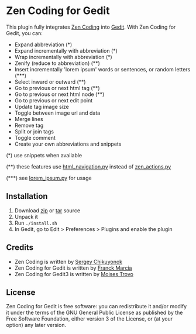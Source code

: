 Zen Coding for Gedit
====================

This plugin fully integrates [Zen Coding](http://code.google.com/p/zen-coding/) into [Gedit](http://projects.gnome.org/gedit/). With Zen Coding for Gedit, you can:

- Expand abbreviation (*)
- Expand incrementally with abbreviation (*)
- Wrap incrementally with abbreviation (*)
- Zenify (reduce to abbreviation) (**)
- Insert incrementally 'lorem ipsum' words or sentences, or random letters (***)
- Select inward or outward (**)
- Go to previous or next html tag (**)
- Go to previous or next html node (**)
- Go to previous or next edit point
- Update tag image size
- Toggle between image url and data
- Merge lines
- Remove tag
- Split or join tags
- Toggle comment
- Create your own abbreviations and snippets

(*) use snippets when available

(**) these features use [html_navigation.py](http://github.com/fmarcia/zen-coding-gedit/blob/master/zencoding/html_navigation.py) instead of [zen_actions.py](http://github.com/fmarcia/zen-coding-gedit/blob/master/zencoding/zen_actions.py)

(***) see [lorem_ipsum.py](http://github.com/fmarcia/zen-coding-gedit/blob/master/zencoding/lorem_ipsum.py) for usage

Installation
------------

1. Download [zip](http://github.com/fmarcia/zen-coding-gedit/zipball/master) or [tar](http://github.com/fmarcia/zen-coding-gedit/tarball/master) source
2. Unpack it
3. Run `./install.sh`
4. In Gedit, go to Edit > Preferences > Plugins and enable the plugin

Credits
-------

- Zen Coding is written by [Sergey Chikuyonok](http://chikuyonok.ru/)
- Zen Coding for Gedit is written by [Franck Marcia](http://github.com/fmarcia)
- Zen Coding for Gedit3 is written by [Moises Trovo](http://github.com/mtrovo)

License
-------

Zen Coding for Gedit is free software: you can redistribute it and/or modify it under the terms of the GNU General Public License as published by the Free Software Foundation, either version 3 of the License, or (at your option) any later version.

